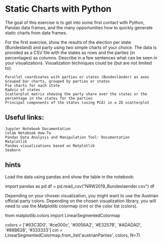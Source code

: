 # Static Charts with Python

The goal of this exercise is to get into some first contact with Python, Pandas data frames, and the many opportunities how to quickly generate static charts from data frames.

For the first exercise, show the results of the election per state (Bundesland) and party using two simple charts of your choice. The data is provided as a CSV file with the states as rows and the parties (in percentages) as columns. Describe in a few sentences what can be seen in your visualizations. Visualization techniques could be (but are not limited to):

    Parallel coordinates with parties or states (Bundesländer) as axes
    Grouped bar charts, grouped by parties or states
    Pie charts for each state
    Radviz of states
    Scatterplot matrix showing the party share over the states or the percentage in the states for the parties
    Principal components of the states (using PCA) in a 2D scatterplot


## Useful links:

    Jupyter Notebook Documentation
    Colab Notebook How-To
    Pandas Data Analysis and Manipulation Tool: Documentation
    Matplotlib
    Pandas visualizations based on Matplotlib  
    Seaborn
    
    
## hints

Load the data using pandas and show the table in the notebook:

import pandas as pd
df = pd.read_csv("NRW2019_Bundeslaender.csv")
df

Depending on your chosen visualization, you might want to use the Austrian official party colors. Depending on the chosen visualization library, you will need to use the Matplotlib colormap (cm) or the color list (colors).

from matplotlib.colors import LinearSegmentedColormap


colors = ['#63C3D0', '#ce000c', '#0056A2', '#E3257B', '#ADADAD', '#88B626', '#333333']
cm = LinearSegmentedColormap.from_list('austrianParties', colors, N=7)
